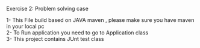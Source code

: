 Exercise 2: Problem solving case

1- This File build based on JAVA maven , please make sure you have maven in your local pc <br/>
2- To Run application you need to go to Application class <br/>
3- This project contains JUnt test class <br/>
